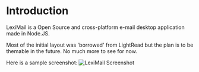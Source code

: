 Introduction
============

LexiMail is a Open Source and cross-platform e-mail desktop application made in Node.JS.

Most of the initial layout was 'borrowed' from LightRead but the plan is to be themable in the future.
No much more to see for now.

Here is a sample screenshot:
![LexiMail Screenshot](https://github.com/kimus/leximail/blob/master/docs/img/leximail.png?raw=true)
